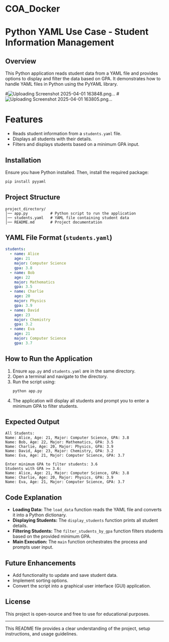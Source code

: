 # COA_Docker
# Python YAML Use Case - Student Information Management

## Overview
This Python application reads student data from a YAML file and provides options to display and filter the data based on GPA. It demonstrates how to handle YAML files in Python using the PyYAML library.

#![Uploading Screenshot 2025-04-01 163848.png…]()
#![Uploading Screenshot 2025-04-01 163805.png…]()
# Features
- Reads student information from a `students.yaml` file.
- Displays all students with their details.
- Filters and displays students based on a minimum GPA input.

## Installation
Ensure you have Python installed. Then, install the required package:
```sh
pip install pyyaml
```

## Project Structure
```
project_directory/
│── app.py          # Python script to run the application
│── students.yaml   # YAML file containing student data
│── README.md       # Project documentation
```

## YAML File Format (`students.yaml`)
```yaml
students:
  - name: Alice
    age: 21
    major: Computer Science
    gpa: 3.8
  - name: Bob
    age: 22
    major: Mathematics
    gpa: 3.5
  - name: Charlie
    age: 20
    major: Physics
    gpa: 3.9
  - name: David
    age: 23
    major: Chemistry
    gpa: 3.2
  - name: Eva
    age: 21
    major: Computer Science
    gpa: 3.7
```

## How to Run the Application
1. Ensure `app.py` and `students.yaml` are in the same directory.
2. Open a terminal and navigate to the directory.
3. Run the script using:
   ```sh
   python app.py
   ```
4. The application will display all students and prompt you to enter a minimum GPA to filter students.

## Expected Output
```
All Students:
Name: Alice, Age: 21, Major: Computer Science, GPA: 3.8
Name: Bob, Age: 22, Major: Mathematics, GPA: 3.5
Name: Charlie, Age: 20, Major: Physics, GPA: 3.9
Name: David, Age: 23, Major: Chemistry, GPA: 3.2
Name: Eva, Age: 21, Major: Computer Science, GPA: 3.7

Enter minimum GPA to filter students: 3.6
Students with GPA >= 3.6:
Name: Alice, Age: 21, Major: Computer Science, GPA: 3.8
Name: Charlie, Age: 20, Major: Physics, GPA: 3.9
Name: Eva, Age: 21, Major: Computer Science, GPA: 3.7
```

## Code Explanation
- **Loading Data:** The `load_data` function reads the YAML file and converts it into a Python dictionary.
- **Displaying Students:** The `display_students` function prints all student details.
- **Filtering Students:** The `filter_students_by_gpa` function filters students based on the provided minimum GPA.
- **Main Execution:** The `main` function orchestrates the process and prompts user input.

## Future Enhancements
- Add functionality to update and save student data.
- Implement sorting options.
- Convert the script into a graphical user interface (GUI) application.

## License
This project is open-source and free to use for educational purposes.

---
This README file provides a clear understanding of the project, setup instructions, and usage guidelines.

